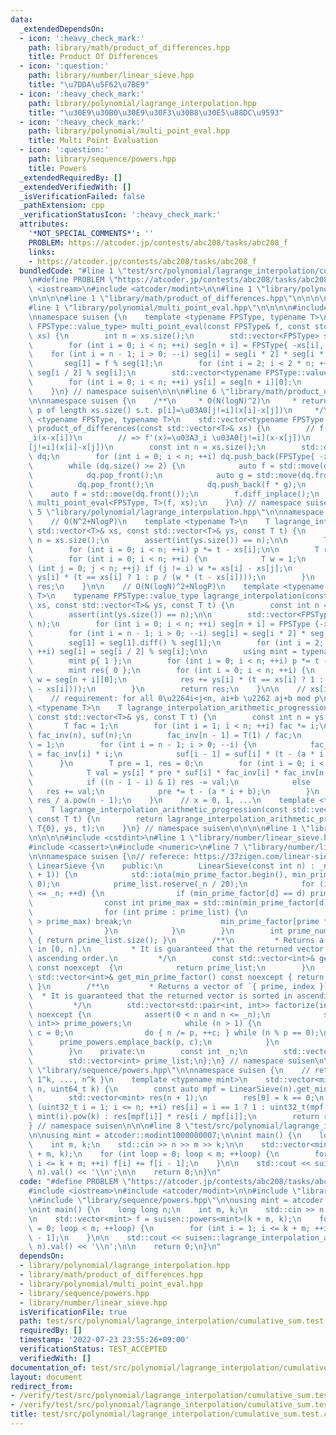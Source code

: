 ```yaml
---
data:
  _extendedDependsOn:
  - icon: ':heavy_check_mark:'
    path: library/math/product_of_differences.hpp
    title: Product Of Differences
  - icon: ':question:'
    path: library/number/linear_sieve.hpp
    title: "\u7DDA\u5F62\u7BE9"
  - icon: ':heavy_check_mark:'
    path: library/polynomial/lagrange_interpolation.hpp
    title: "\u30E9\u30B0\u30E9\u30F3\u30B8\u30E5\u88DC\u9593"
  - icon: ':heavy_check_mark:'
    path: library/polynomial/multi_point_eval.hpp
    title: Multi Point Evaluation
  - icon: ':question:'
    path: library/sequence/powers.hpp
    title: Powers
  _extendedRequiredBy: []
  _extendedVerifiedWith: []
  _isVerificationFailed: false
  _pathExtension: cpp
  _verificationStatusIcon: ':heavy_check_mark:'
  attributes:
    '*NOT_SPECIAL_COMMENTS*': ''
    PROBLEM: https://atcoder.jp/contests/abc208/tasks/abc208_f
    links:
    - https://atcoder.jp/contests/abc208/tasks/abc208_f
  bundledCode: "#line 1 \"test/src/polynomial/lagrange_interpolation/cumulative_sum.test.cpp\"\
    \n#define PROBLEM \"https://atcoder.jp/contests/abc208/tasks/abc208_f\"\n\n#include\
    \ <iostream>\n#include <atcoder/modint>\n\n#line 1 \"library/polynomial/lagrange_interpolation.hpp\"\
    \n\n\n\n#line 1 \"library/math/product_of_differences.hpp\"\n\n\n\n#include <deque>\n\
    #line 1 \"library/polynomial/multi_point_eval.hpp\"\n\n\n\n#include <vector>\n\
    \nnamespace suisen {\n    template <typename FPSType, typename T>\n    std::vector<typename\
    \ FPSType::value_type> multi_point_eval(const FPSType& f, const std::vector<T>&\
    \ xs) {\n        int n = xs.size();\n        std::vector<FPSType> seg(2 * n);\n\
    \        for (int i = 0; i < n; ++i) seg[n + i] = FPSType{ -xs[i], 1 };\n    \
    \    for (int i = n - 1; i > 0; --i) seg[i] = seg[i * 2] * seg[i * 2 + 1];\n \
    \       seg[1] = f % seg[1];\n        for (int i = 2; i < 2 * n; ++i) seg[i] =\
    \ seg[i / 2] % seg[i];\n        std::vector<typename FPSType::value_type> ys(n);\n\
    \        for (int i = 0; i < n; ++i) ys[i] = seg[n + i][0];\n        return ys;\n\
    \    }\n} // namespace suisen\n\n\n#line 6 \"library/math/product_of_differences.hpp\"\
    \n\nnamespace suisen {\n    /**\n     * O(N(logN)^2)\n     * return the vector\
    \ p of length xs.size() s.t. p[i]=\u03A0[j!=i](x[i]-x[j])\n     */\n    template\
    \ <typename FPSType, typename T>\n    std::vector<typename FPSType::value_type>\
    \ product_of_differences(const std::vector<T>& xs) {\n        // f(x):=\u03A0\
    _i(x-x[i])\n        // => f'(x)=\u03A3_i \u03A0[j!=i](x-x[j])\n        // => f'(x[i])=\u03A0\
    [j!=i](x[i]-x[j])\n        const int n = xs.size();\n        std::deque<FPSType>\
    \ dq;\n        for (int i = 0; i < n; ++i) dq.push_back(FPSType{ -xs[i], 1 });\n\
    \        while (dq.size() >= 2) {\n            auto f = std::move(dq.front());\n\
    \            dq.pop_front();\n            auto g = std::move(dq.front());\n  \
    \          dq.pop_front();\n            dq.push_back(f * g);\n        }\n    \
    \    auto f = std::move(dq.front());\n        f.diff_inplace();\n        return\
    \ multi_point_eval<FPSType, T>(f, xs);\n    }\n} // namespace suisen\n\n\n\n#line\
    \ 5 \"library/polynomial/lagrange_interpolation.hpp\"\n\nnamespace suisen {\n\
    \    // O(N^2+NlogP)\n    template <typename T>\n    T lagrange_interpolation_naive(const\
    \ std::vector<T>& xs, const std::vector<T>& ys, const T t) {\n        const int\
    \ n = xs.size();\n        assert(int(ys.size()) == n);\n\n        T p{ 1 };\n\
    \        for (int i = 0; i < n; ++i) p *= t - xs[i];\n\n        T res{ 0 };\n\
    \        for (int i = 0; i < n; ++i) {\n            T w = 1;\n            for\
    \ (int j = 0; j < n; ++j) if (j != i) w *= xs[i] - xs[j];\n            res +=\
    \ ys[i] * (t == xs[i] ? 1 : p / (w * (t - xs[i])));\n        }\n        return\
    \ res;\n    }\n\n    // O(N(logN)^2+NlogP)\n    template <typename FPSType, typename\
    \ T>\n    typename FPSType::value_type lagrange_interpolation(const std::vector<T>&\
    \ xs, const std::vector<T>& ys, const T t) {\n        const int n = xs.size();\n\
    \        assert(int(ys.size()) == n);\n\n        std::vector<FPSType> seg(2 *\
    \ n);\n        for (int i = 0; i < n; ++i) seg[n + i] = FPSType {-xs[i], 1};\n\
    \        for (int i = n - 1; i > 0; --i) seg[i] = seg[i * 2] * seg[i * 2 + 1];\n\
    \        seg[1] = seg[1].diff() % seg[1];\n        for (int i = 2; i < 2 * n;\
    \ ++i) seg[i] = seg[i / 2] % seg[i];\n\n        using mint = typename FPSType::value_type;\n\
    \        mint p{ 1 };\n        for (int i = 0; i < n; ++i) p *= t - xs[i];\n\n\
    \        mint res{ 0 };\n        for (int i = 0; i < n; ++i) {\n            mint\
    \ w = seg[n + i][0];\n            res += ys[i] * (t == xs[i] ? 1 : p / (w * (t\
    \ - xs[i])));\n        }\n        return res;\n    }\n\n    // xs[i] = ai + b\n\
    \    // requirement: for all 0\u2264i<j<n, ai+b \u2262 aj+b mod p\n    template\
    \ <typename T>\n    T lagrange_interpolation_arithmetic_progression(T a, T b,\
    \ const std::vector<T>& ys, const T t) {\n        const int n = ys.size();\n \
    \       T fac = 1;\n        for (int i = 1; i < n; ++i) fac *= i;\n        std::vector<T>\
    \ fac_inv(n), suf(n);\n        fac_inv[n - 1] = T(1) / fac;\n        suf[n - 1]\
    \ = 1;\n        for (int i = n - 1; i > 0; --i) {\n            fac_inv[i - 1]\
    \ = fac_inv[i] * i;\n            suf[i - 1] = suf[i] * (t - (a * i + b));\n  \
    \      }\n        T pre = 1, res = 0;\n        for (int i = 0; i < n; ++i) {\n\
    \            T val = ys[i] * pre * suf[i] * fac_inv[i] * fac_inv[n - i - 1];\n\
    \            if ((n - 1 - i) & 1) res -= val;\n            else              \
    \   res += val;\n            pre *= t - (a * i + b);\n        }\n        return\
    \ res / a.pow(n - 1);\n    }\n    // x = 0, 1, ...\n    template <typename T>\n\
    \    T lagrange_interpolation_arithmetic_progression(const std::vector<T>& ys,\
    \ const T t) {\n        return lagrange_interpolation_arithmetic_progression(T{1},\
    \ T{0}, ys, t);\n    }\n} // namespace suisen\n\n\n\n#line 1 \"library/sequence/powers.hpp\"\
    \n\n\n\n#include <cstdint>\n#line 1 \"library/number/linear_sieve.hpp\"\n\n\n\n\
    #include <cassert>\n#include <numeric>\n#line 7 \"library/number/linear_sieve.hpp\"\
    \n\nnamespace suisen {\n// referece: https://37zigen.com/linear-sieve/\nclass\
    \ LinearSieve {\n    public:\n        LinearSieve(const int n) : _n(n), min_prime_factor(std::vector<int>(n\
    \ + 1)) {\n            std::iota(min_prime_factor.begin(), min_prime_factor.end(),\
    \ 0);\n            prime_list.reserve(_n / 20);\n            for (int d = 2; d\
    \ <= _n; ++d) {\n                if (min_prime_factor[d] == d) prime_list.push_back(d);\n\
    \                const int prime_max = std::min(min_prime_factor[d], _n / d);\n\
    \                for (int prime : prime_list) {\n                    if (prime\
    \ > prime_max) break;\n                    min_prime_factor[prime * d] = prime;\n\
    \                }\n            }\n        }\n        int prime_num() const noexcept\
    \ { return prime_list.size(); }\n        /**\n         * Returns a vector of primes\
    \ in [0, n].\n         * It is guaranteed that the returned vector is sorted in\
    \ ascending order.\n         */\n        const std::vector<int>& get_prime_list()\
    \ const noexcept  {\n            return prime_list;\n        }\n        const\
    \ std::vector<int>& get_min_prime_factor() const noexcept { return min_prime_factor;\
    \ }\n        /**\n         * Returns a vector of `{ prime, index }`.\n       \
    \  * It is guaranteed that the returned vector is sorted in ascending order.\n\
    \         */\n        std::vector<std::pair<int, int>> factorize(int n) const\
    \ noexcept {\n            assert(0 < n and n <= _n);\n            std::vector<std::pair<int,\
    \ int>> prime_powers;\n            while (n > 1) {\n                int p = min_prime_factor[n],\
    \ c = 0;\n                do { n /= p, ++c; } while (n % p == 0);\n          \
    \      prime_powers.emplace_back(p, c);\n            }\n            return prime_powers;\n\
    \        }\n    private:\n        const int _n;\n        std::vector<int> min_prime_factor;\n\
    \        std::vector<int> prime_list;\n};\n} // namespace suisen\n\n\n#line 6\
    \ \"library/sequence/powers.hpp\"\n\nnamespace suisen {\n    // returns { 0^k,\
    \ 1^k, ..., n^k }\n    template <typename mint>\n    std::vector<mint> powers(uint32_t\
    \ n, uint64_t k) {\n        const auto mpf = LinearSieve(n).get_min_prime_factor();\n\
    \        std::vector<mint> res(n + 1);\n        res[0] = k == 0;\n        for\
    \ (uint32_t i = 1; i <= n; ++i) res[i] = i == 1 ? 1 : uint32_t(mpf[i]) == i ?\
    \ mint(i).pow(k) : res[mpf[i]] * res[i / mpf[i]];\n        return res;\n    }\n\
    } // namespace suisen\n\n\n#line 8 \"test/src/polynomial/lagrange_interpolation/cumulative_sum.test.cpp\"\
    \n\nusing mint = atcoder::modint1000000007;\n\nint main() {\n    long long n;\n\
    \    int m, k;\n    std::cin >> n >> m >> k;\n\n    std::vector<mint> f = suisen::powers<mint>(k\
    \ + m, k);\n    for (int loop = 0; loop < m; ++loop) {\n        for (int i = 1;\
    \ i <= k + m; ++i) f[i] += f[i - 1];\n    }\n\n    std::cout << suisen::lagrange_interpolation_arithmetic_progression<mint>(f,\
    \ n).val() << '\\n';\n\n    return 0;\n}\n"
  code: "#define PROBLEM \"https://atcoder.jp/contests/abc208/tasks/abc208_f\"\n\n\
    #include <iostream>\n#include <atcoder/modint>\n\n#include \"library/polynomial/lagrange_interpolation.hpp\"\
    \n#include \"library/sequence/powers.hpp\"\n\nusing mint = atcoder::modint1000000007;\n\
    \nint main() {\n    long long n;\n    int m, k;\n    std::cin >> n >> m >> k;\n\
    \n    std::vector<mint> f = suisen::powers<mint>(k + m, k);\n    for (int loop\
    \ = 0; loop < m; ++loop) {\n        for (int i = 1; i <= k + m; ++i) f[i] += f[i\
    \ - 1];\n    }\n\n    std::cout << suisen::lagrange_interpolation_arithmetic_progression<mint>(f,\
    \ n).val() << '\\n';\n\n    return 0;\n}\n"
  dependsOn:
  - library/polynomial/lagrange_interpolation.hpp
  - library/math/product_of_differences.hpp
  - library/polynomial/multi_point_eval.hpp
  - library/sequence/powers.hpp
  - library/number/linear_sieve.hpp
  isVerificationFile: true
  path: test/src/polynomial/lagrange_interpolation/cumulative_sum.test.cpp
  requiredBy: []
  timestamp: '2022-07-23 23:55:26+09:00'
  verificationStatus: TEST_ACCEPTED
  verifiedWith: []
documentation_of: test/src/polynomial/lagrange_interpolation/cumulative_sum.test.cpp
layout: document
redirect_from:
- /verify/test/src/polynomial/lagrange_interpolation/cumulative_sum.test.cpp
- /verify/test/src/polynomial/lagrange_interpolation/cumulative_sum.test.cpp.html
title: test/src/polynomial/lagrange_interpolation/cumulative_sum.test.cpp
---
```

